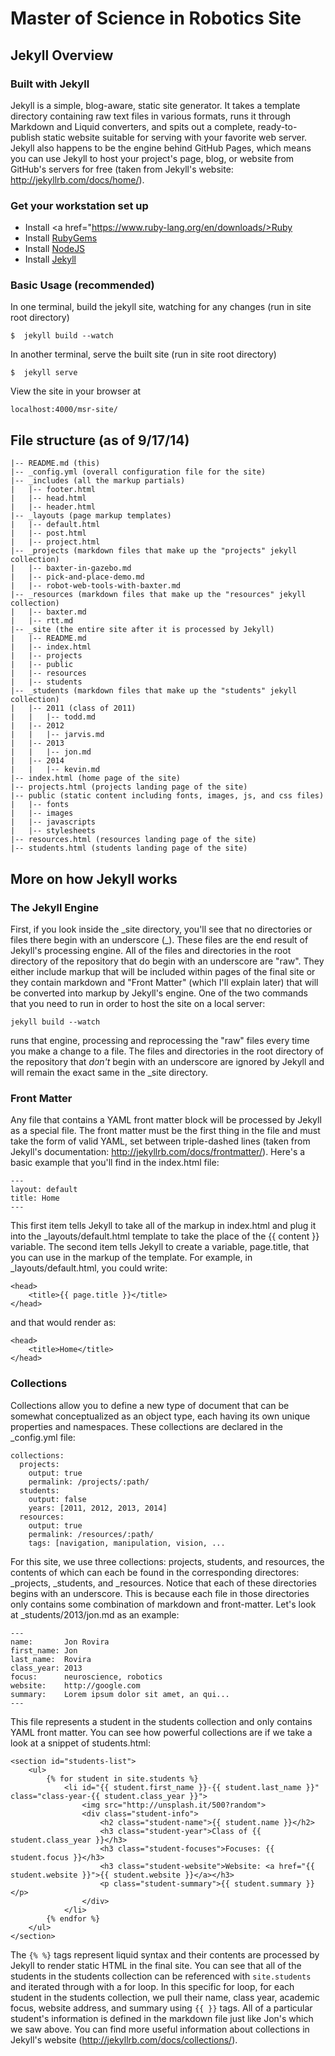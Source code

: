 # Master of Science in Robotics Site



## Jekyll Overview

### Built with Jekyll
Jekyll is a simple, blog-aware, static site generator. It takes a template directory containing raw text files in various formats, runs it through Markdown and Liquid converters, and spits out a complete, ready-to-publish static website suitable for serving with your favorite web server. Jekyll also happens to be the engine behind GitHub Pages, which means you can use Jekyll to host your project's page, blog, or website from GitHub's servers for free (taken from Jekyll's website: http://jekyllrb.com/docs/home/).

### Get your workstation set up
* Install <a href="https://www.ruby-lang.org/en/downloads/>Ruby</a>
* Install <a href="rubygems.org/pages/download">RubyGems</a>
* Install <a href="nodejs.org">NodeJS</a>
* Install <a href="jekyllrb.com/docs/installation">Jekyll</a>

### Basic Usage (recommended)
In one terminal, build the jekyll site, watching for any changes (run in site root directory)
```
$  jekyll build --watch
```
In another terminal, serve the built site (run in site root directory)
```
$  jekyll serve
```
View the site in your browser at
```
localhost:4000/msr-site/
```



## File structure (as of 9/17/14)
```
|-- README.md (this)
|-- _config.yml (overall configuration file for the site)
|-- _includes (all the markup partials)
|   |-- footer.html
|   |-- head.html
|   |-- header.html
|-- _layouts (page markup templates)
|   |-- default.html
|   |-- post.html
|   |-- project.html
|-- _projects (markdown files that make up the "projects" jekyll collection)
|   |-- baxter-in-gazebo.md
|   |-- pick-and-place-demo.md
|   |-- robot-web-tools-with-baxter.md
|-- _resources (markdown files that make up the "resources" jekyll collection)
|   |-- baxter.md
|   |-- rtt.md
|-- _site (the entire site after it is processed by Jekyll)
|   |-- README.md
|   |-- index.html
|   |-- projects
|   |-- public
|   |-- resources
|   |-- students
|-- _students (markdown files that make up the "students" jekyll collection)
|   |-- 2011 (class of 2011)
|   |   |-- todd.md
|   |-- 2012
|   |   |-- jarvis.md
|   |-- 2013
|   |   |-- jon.md
|   |-- 2014
|   |   |-- kevin.md
|-- index.html (home page of the site)
|-- projects.html (projects landing page of the site)
|-- public (static content including fonts, images, js, and css files)
|   |-- fonts
|   |-- images
|   |-- javascripts
|   |-- stylesheets
|-- resources.html (resources landing page of the site)
|-- students.html (students landing page of the site)
```



## More on how Jekyll works

### The Jekyll Engine
First, if you look inside the \_site directory, you'll see that no directories or files there begin with an underscore (\_). These files are the end result of Jekyll's processing engine. All of the files and directories in the root directory of the repository that do begin with an underscore are "raw". They either include markup that will be included within pages of the final site or they contain markdown and "Front Matter" (which I'll explain later) that will be converted into markup by Jekyll's engine. One of the two commands that you need to run in order to host the site on a local server:
```
jekyll build --watch
``` 
runs that engine, processing and reprocessing the "raw" files every time you make a change to a file. The files and directories in the root directory of the repository that _don't_ begin with an underscore are ignored by Jekyll and will remain the exact same in the _site directory.

### Front Matter
Any file that contains a YAML front matter block will be processed by Jekyll as a special file. The front matter must be the first thing in the file and must take the form of valid YAML, set between triple-dashed lines (taken from Jekyll's documentation: http://jekyllrb.com/docs/frontmatter/). Here's a basic example that you'll find in the index.html file:
```
---
layout: default
title: Home
---
```
This first item tells Jekyll to take all of the markup in index.html and plug it into the _layouts/default.html template to take the place of the {{ content }} variable.
The second item tells Jekyll to create a variable, page.title, that you can use in the markup of the template. For example, in _layouts/default.html, you could write:
```
<head>
	<title>{{ page.title }}</title>
</head>
```
and that would render as:
```
<head>
	<title>Home</title>
</head>
```

### Collections
Collections allow you to define a new type of document that can be somewhat conceptualized as an object type, each having its own unique properties and namespaces. These collections are declared in the _config.yml file:
```
collections:
  projects:
    output: true
    permalink: /projects/:path/
  students:
    output: false
    years: [2011, 2012, 2013, 2014]
  resources:
    output: true
    permalink: /resources/:path/
    tags: [navigation, manipulation, vision, ...
```
For this site, we use three collections: projects, students, and resources, the contents of which can each be found in the corresponding directores: _projects, _students, and _resources. Notice that each of these directories begins with an underscore. This is because each file in those directories only contains some combination of markdown and front-matter. Let's look at _students/2013/jon.md as an example:
```
---
name:       Jon Rovira
first_name: Jon
last_name:  Rovira
class_year: 2013
focus:      neuroscience, robotics
website:    http://google.com
summary:    Lorem ipsum dolor sit amet, an qui...
---
```
This file represents a student in the students collection and only contains YAML front matter. You can see how powerful collections are if we take a look at a snippet of students.html:
```
<section id="students-list">
	<ul>
		{% for student in site.students %}
			<li id="{{ student.first_name }}-{{ student.last_name }}" class="class-year-{{ student.class_year }}">
				<img src="http://unsplash.it/500?random">
				<div class="student-info">
					<h2 class="student-name">{{ student.name }}</h2>
					<h3 class="student-year">Class of {{ student.class_year }}</h3>
					<h3 class="student-focuses">Focuses: {{ student.focus }}</h3>
					<h3 class="student-website">Website: <a href="{{ student.website }}">{{ student.website }}</a></h3>
					<p class="student-summary">{{ student.summary }}</p>
				</div>
			</li>
		{% endfor %}
	</ul>
</section>
```
The ```{% %}``` tags represent liquid syntax and their contents are processed by Jekyll to render static HTML in the final site. You can see that all of the students in the students collection can be referenced with ```site.students``` and iterated through with a for loop. In this specific for loop, for each student in the students collection, we pull their name, class year, academic focus, website address, and summary using ```{{ }}``` tags. All of a particular student's information is defined in the markdown file just like Jon's which we saw above. You can find more useful information about collections in Jekyll's website (http://jekyllrb.com/docs/collections/).



